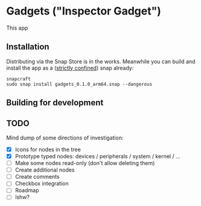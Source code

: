 # Gadgets ("Inspector Gadget")

This app

## Installation

Distributing via the Snap Store is in the works. Meanwhile you can build and install the app as a ([strictly confined](https://snapcraft.io/docs/snap-confinement)) snap already:

```
snapcraft
sudo snap install gadgets_0.1.0_arm64.snap --dangerous
```

## Building for development

## TODO

Mind dump of some directions of investigation:

- [x] Icons for nodes in the tree
- [x] Prototype typed nodes: devices / peripherals / system / kernel / ...
- [ ] Make some nodes read-only (don't allow deleting them)
- [ ] Create additional nodes
- [ ] Create comments
- [ ] Checkbox integration
- [ ] Roadmap
- [ ] lshw?
